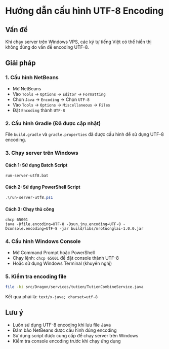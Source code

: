 # Hướng dẫn cấu hình UTF-8 Encoding

## Vấn đề
Khi chạy server trên Windows VPS, các ký tự tiếng Việt có thể hiển thị không đúng do vấn đề encoding UTF-8.

## Giải pháp

### 1. Cấu hình NetBeans
- Mở NetBeans
- Vào `Tools` → `Options` → `Editor` → `Formatting`
- Chọn `Java` → `Encoding` → Chọn `UTF-8`
- Vào `Tools` → `Options` → `Miscellaneous` → `Files`
- Đặt `Encoding` thành `UTF-8`

### 2. Cấu hình Gradle (Đã được cập nhật)
File `build.gradle` và `gradle.properties` đã được cấu hình để sử dụng UTF-8 encoding.

### 3. Chạy server trên Windows

#### Cách 1: Sử dụng Batch Script
```batch
run-server-utf8.bat
```

#### Cách 2: Sử dụng PowerShell Script
```powershell
.\run-server-utf8.ps1
```

#### Cách 3: Chạy thủ công
```batch
chcp 65001
java -Dfile.encoding=UTF-8 -Dsun.jnu.encoding=UTF-8 -Dconsole.encoding=UTF-8 -jar build/libs/nrotuonglai-1.0.0.jar
```

### 4. Cấu hình Windows Console
- Mở Command Prompt hoặc PowerShell
- Chạy lệnh: `chcp 65001` để đặt console thành UTF-8
- Hoặc sử dụng Windows Terminal (khuyến nghị)

### 5. Kiểm tra encoding file
```bash
file -bi src/Dragon/services/tutien/TutienCombineService.java
```
Kết quả phải là: `text/x-java; charset=utf-8`

## Lưu ý
- Luôn sử dụng UTF-8 encoding khi lưu file Java
- Đảm bảo NetBeans được cấu hình đúng encoding
- Sử dụng script được cung cấp để chạy server trên Windows
- Kiểm tra console encoding trước khi chạy ứng dụng
